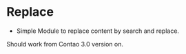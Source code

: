 # Replace #

* Simple Module to replace content by search and replace.

Should work from Contao 3.0 version on.

